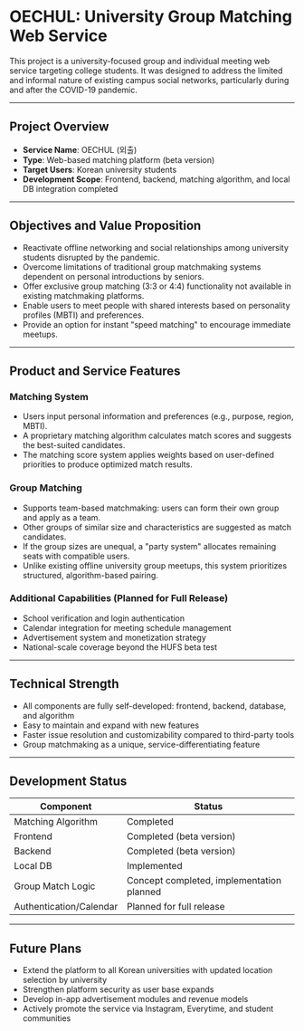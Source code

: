 # OECHUL: University Group Matching Web Service

This project is a university-focused group and individual meeting web service targeting college students. It was designed to address the limited and informal nature of existing campus social networks, particularly during and after the COVID-19 pandemic.

---

## Project Overview

- **Service Name**: OECHUL (외출)
- **Type**: Web-based matching platform (beta version)
- **Target Users**: Korean university students
- **Development Scope**: Frontend, backend, matching algorithm, and local DB integration completed

---

## Objectives and Value Proposition

- Reactivate offline networking and social relationships among university students disrupted by the pandemic.
- Overcome limitations of traditional group matchmaking systems dependent on personal introductions by seniors.
- Offer exclusive group matching (3:3 or 4:4) functionality not available in existing matchmaking platforms.
- Enable users to meet people with shared interests based on personality profiles (MBTI) and preferences.
- Provide an option for instant "speed matching" to encourage immediate meetups.

---

## Product and Service Features

### Matching System

- Users input personal information and preferences (e.g., purpose, region, MBTI).
- A proprietary matching algorithm calculates match scores and suggests the best-suited candidates.
- The matching score system applies weights based on user-defined priorities to produce optimized match results.

### Group Matching

- Supports team-based matchmaking: users can form their own group and apply as a team.
- Other groups of similar size and characteristics are suggested as match candidates.
- If the group sizes are unequal, a "party system" allocates remaining seats with compatible users.
- Unlike existing offline university group meetups, this system prioritizes structured, algorithm-based pairing.

### Additional Capabilities (Planned for Full Release)

- School verification and login authentication
- Calendar integration for meeting schedule management
- Advertisement system and monetization strategy
- National-scale coverage beyond the HUFS beta test

---

## Technical Strength

- All components are fully self-developed: frontend, backend, database, and algorithm
- Easy to maintain and expand with new features
- Faster issue resolution and customizability compared to third-party tools
- Group matchmaking as a unique, service-differentiating feature

---

## Development Status

| Component               | Status                                    |
| ----------------------- | ----------------------------------------- |
| Matching Algorithm      | Completed                                 |
| Frontend                | Completed (beta version)                  |
| Backend                 | Completed (beta version)                  |
| Local DB                | Implemented                               |
| Group Match Logic       | Concept completed, implementation planned |
| Authentication/Calendar | Planned for full release                  |

---

## Future Plans

- Extend the platform to all Korean universities with updated location selection by university
- Strengthen platform security as user base expands
- Develop in-app advertisement modules and revenue models
- Actively promote the service via Instagram, Everytime, and student communities

